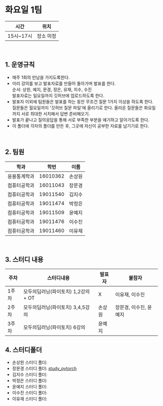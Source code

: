 # 화요일 1팀

| 시간 | 위치 |
|----------|------|
| 15시~17시 | 장소 미정 | 

<br>

##  1. 운영규칙 

 - 매주 1회의 만남을 가지도록한다.<br>
 - 미리 강의를 보고 발표자료를 만들어 돌아가며 발표를 한다. <br>
    순서: 상원, 예지, 문경, 정은, 유재, 지수, 수진 <br>
    발표자료는 일요일까지 깃허브에 업로드하도록 한다.
 - 발표자 이외에 팀원들은 발표를 하는 동안 무조건 질문 1가지 이상을 하도록 한다. 
   질문들은 월요일까지 '깃허브 질문 파일'에 올리기로 한다.
   올라온 질문들은 화요일까지 서로 최대한 서치해서 답변 준비해오기.
 - 발표가 끝나고 질의응답을 통해 서로 부족한 부분을 얘기하고 알아가도록 한다. 
 - 이 폴더에 각자의 폴더를 만든 후, 그곳에 자신이 공부한 자료를 남기기로 한다.  

 
 <br>
 

## 2. 팀원
| 학과 | 학번 | 이름 |
| ---- | ---- | ---- |
| 응용통계학과     |  16010362    |  손상원   |
| 컴퓨터공학과     |  16011043    |  장문경   |
| 컴퓨터공학과     |  19011540    |  김지수   |
| 컴퓨터공학과     |  19011474    |  박정은   |
| 컴퓨터공학과     |  19011509    |  윤예지   |
| 컴퓨터공학과     |  19011476    |  이수진   |
| 컴퓨터공학과     |  19011460    |  이유재   |

<br>

## 3. 스터디 내용
| 주차 | 스터디내용 | 발표자 |  불참자  |
| ---- | ---- | ---- |  ----  |
| 1주차     |  모두의딥러닝(파이토치) 1,2강의   + OT | X    |  이유재, 이수진  |
| 2주차     |  모두의딥러닝(파이토치) 3,4,5강의    |  손상원   |  장문경, 이수진, 윤예지  |
| 3주차     |  모두의딥러닝(파이토치)  6강의      |  윤예지  |      |



## 4. 스터디폴더 
 - 손상원 스터디 폴더:
 - 장문경 스터디 폴더: [study_pytorch](https://github.com/moonk1212/study_pytorch)
 - 김지수 스터디 폴더: 
 - 박정은 스터디 폴더: 
 - 윤예지 스터디 폴더: 
 - 이수진 스터디 폴더: 
 - 이유재 스터디 폴더: 
     
